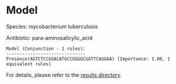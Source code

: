 
# Model

Species: mycobacterium tuberculosis

Antibiotic: para-aminosalicylic_acid

```
Model (Conjunction - 1 rules):
------------------------------
Presence(AGTCTCCGGACATGCCGGGGCGGTTCAGGAA) [Importance: 1.00, 1 equivalent rules]

```

For details, please refer to the [results directory](../../../../../results/scm_b/mycobacterium%20tuberculosis/para-aminosalicylic_acid/repeat_7/).

